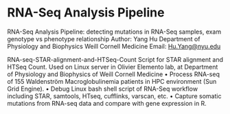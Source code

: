 # RNA-Seq Analysis Pipeline

RNA-Seq Analysis Pipeline: detecting mutations in RNA-Seq samples, exam genotype vs phenotype relationship
Author: Yang Hu
Department of Physiology and Biophysics
Weill Cornell Medicine
Email: Hu.Yang@nyu.edu

RNA-seq-STAR-alignment-and-HTSeq-Count
Script for STAR alignment and HTSeq Count. 
Used on Linux server in Olivier Elemento lab, at Department of Physiology and Biophysics of Weill Cornell Medicine
•    Process RNA-seq of 155 Waldenström Macroglobulinemia patients in HPC environment (Sun Grid Engine).
•    Debug Linux bash shell script of RNA-Seq workflow including STAR, samtools, HTseq, cufflinks, varscan, etc.
•    Capture somatic mutations from RNA-seq data and compare with gene expression in R.
